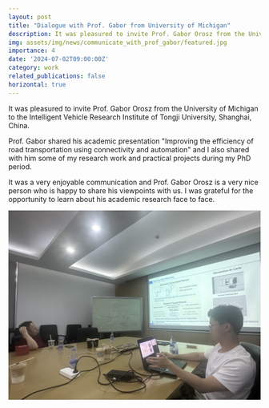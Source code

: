 ```yaml
---
layout: post
title: "Dialogue with Prof. Gabor from University of Michigan"
description: It was pleasured to invite Prof. Gabor Orosz from the University of Michigan to Tongji University.
img: assets/img/news/communicate_with_prof_gabor/featured.jpg
importance: 4
date: '2024-07-02T09:00:00Z'
category: work
related_publications: false
horizontal: true
---
```



It was pleasured to invite Prof. Gabor Orosz from the University of Michigan to the Intelligent Vehicle Research Institute of Tongji University, Shanghai, China. 

Prof. Gabor shared his academic presentation "Improving the efficiency of road transportation using connectivity and automation" and I also shared with him some of my research work and practical projects during my PhD period. 

It was a very enjoyable communication and Prof. Gabor Orosz is a very nice person who is happy to share his viewpoints with us. I was grateful for the opportunity to learn about his academic research face to face.

![png](/assets/img/news/communicate_with_prof_gabor/communication.png) 
